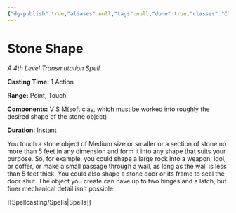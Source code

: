 ```yaml
---
{"dg-publish":true,"aliases":null,"tags":null,"done":true,"classes":"Cleric, Druid, Wizard, Artificer,","spellLevel":4,"school":"Transmutation","source":"PHB","permalink":"/spells/stone-shape/","dgHomeLink":false,"dgPassFrontmatter":true}
---
```


# Stone Shape
*A 4th Level Transmutation Spell.*

**Casting Time:** 1 Action

**Range:** Point, Touch

**Components:** V S M(soft clay, which must be worked into roughly the desired shape of the stone object)

**Duration:** Instant

You touch a stone object of Medium size or smaller or a section of stone no more than 5 feet in any dimension and form it into any shape that suits your purpose. So, for example, you could shape a large rock into a weapon, idol, or coffer, or make a small passage through a wall, as long as the wall is less than 5 feet thick. You could also shape a stone door or its frame to seal the door shut. The object you create can have up to two hinges and a latch, but finer mechanical detail isn't possible.

[[Spellcasting/Spells|Spells]]